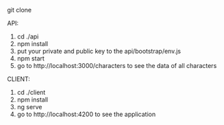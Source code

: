 
git clone

API: 
1) cd ./api
2) npm install
3) put your private and public key to the api/bootstrap/env.js
3) npm start
4) go to http://localhost:3000/characters to see the data of all characters

CLIENT:
1) cd ./client
2) npm install
3) ng serve
4) go to http://localhost:4200 to see the application

